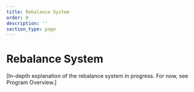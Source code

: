 ```yaml
---
title: Rebalance System
order: 0
description: ''
section_type: page
---
```


# Rebalance System

[In-depth explanation of the rebalance system in progress. For now, see Program Overview.]
